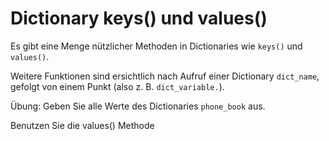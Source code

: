 # Dictionary keys() und values()

Es gibt eine Menge nützlicher Methoden in Dictionaries wie `keys()` und `values()`. 

Weitere Funktionen sind ersichtlich nach Aufruf einer Dictionary `dict_name`, gefolgt von 
einem Punkt (also z. B. `dict_variable.`).

Übung: Geben Sie alle Werte des Dictionaries `phone_book` aus.

<div class='hint'>Benutzen Sie die values() Methode</div>
